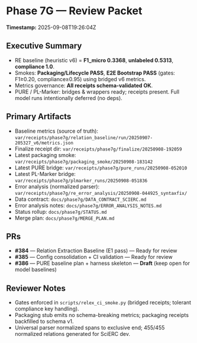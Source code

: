 # Phase 7G — Review Packet

**Timestamp:** 2025-09-08T19:26:04Z

## Executive Summary
- RE baseline (heuristic v6) = **F1_micro 0.3368**, **unlabeled 0.5313**, **compliance 1.0**.
- Smokes: **Packaging/Lifecycle PASS**, **E2E Bootstrap PASS** (gates: F1≥0.20, compliance≥0.95) using bridged v6 metrics.
- Metrics governance: **All receipts schema-validated OK**.
- PURE / PL-Marker: bridges & wrappers ready; receipts present. Full model runs intentionally deferred (no deps).

## Primary Artifacts
- Baseline metrics (source of truth): `var/receipts/phase7g/relation_baseline/run/20250907-205327_v6/metrics.json`
- Finalize receipt dir: `var/receipts/phase7g/finalize/20250908-192059`
- Latest packaging smoke: `var/receipts/phase7g/packaging_smoke/20250908-183142`
- Latest PURE bridge: `var/receipts/phase7g/pure_runs/20250908-052010`
- Latest PL-Marker bridge: `var/receipts/phase7g/plmarker_runs/20250908-051836`
- Error analysis (normalized parser): `var/receipts/phase7g/re_error_analysis/20250908-044925_syntaxfix/`
- Data contract: `docs/phase7g/DATA_CONTRACT_SCIERC.md`
- Error analysis notes: `docs/phase7g/ERROR_ANALYSIS_NOTES.md`
- Status rollup: `docs/phase7g/STATUS.md`
- Merge plan: `docs/phase7g/MERGE_PLAN.md`

## PRs
- **#384** — Relation Extraction Baseline (E1 pass) — Ready for review
- **#385** — Config consolidation + CI validation — Ready for review
- **#386** — PURE baseline plan + harness skeleton — **Draft** (keep open for model baselines)

## Reviewer Notes
- Gates enforced in `scripts/relex_ci_smoke.py` (bridged receipts; tolerant compliance key handling).
- Packaging stub emits no schema-breaking metrics; packaging receipts backfilled to schema v1.
- Universal parser normalized spans to exclusive end; 455/455 normalized relations generated for SciERC dev.


